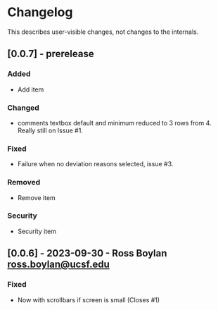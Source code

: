# Changelog

This describes user-visible changes, not changes to the internals.


## [0.0.7] - prerelease

### Added

- Add item

### Changed

- comments textbox default and minimum reduced to 3 rows from 4.  Really still on Issue #1.

### Fixed

- Failure when no deviation reasons selected, issue #3.

### Removed

- Remove item

### Security

- Security item

## [0.0.6] - 2023-09-30 - Ross Boylan <ross.boylan@ucsf.edu>

### Fixed

- Now with scrollbars if screen is small (Closes #1)
